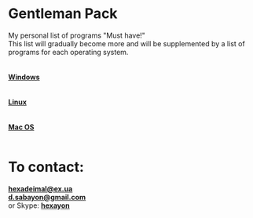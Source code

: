 # Gentleman Pack
My personal list of programs "Must have!" <br>
This list will gradually become more and will be supplemented by a list of programs for each operating system.<br><br>
<br>
<a href="https://github.com/Hexayon/gentleman-pack/blob/master/windows.md"><strong>Windows</strong></a><br>
<br>
<br>
<a href="https://github.com/Hexayon/gentleman-pack/blob/master/linux.md"><strong>Linux</strong></a><br>
<br>
<br>
<a href="https://github.com/Hexayon/gentleman-pack/blob/master/mac.md"><strong>Mac OS</strong></a><br>
<br>
# <strong>To contact:</strong>
 <u><strong>hexadeimal@ex.ua</strong></u> <br>
 <u><strong>d.sabayon@gmail.com</strong></u><br>
 or Skype: <u><strong>hexayon</strong></u>
